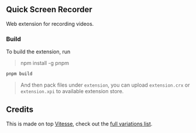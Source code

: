 ## Quick Screen Recorder
Web extension for recording videos.


### Build

To build the extension, run

> npm install -g pnpm

```bash
pnpm build
```

> And then pack files under `extension`, you can upload `extension.crx` or `extension.xpi` to available extension store. 

## Credits

This is made on top [Vitesse](https://github.com/antfu/vitesse), check out the [full variations list](https://github.com/antfu/vitesse#variations).
